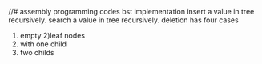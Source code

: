 //# assembly programming codes
bst implementation 
insert a value in tree recursively.
search a value in tree recursively.
deletion has four cases 
1) empty
2)leaf nodes
3) with one child
4) two childs

